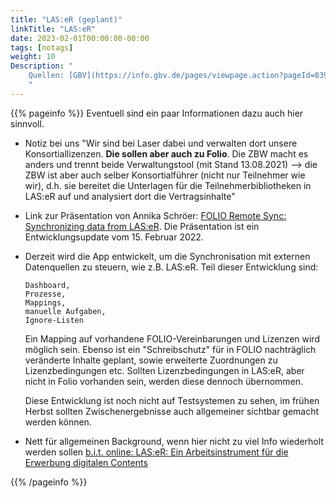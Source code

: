 ```yaml
---
title: "LAS:eR (geplant)"
linkTitle: "LAS:eR"
date: 2023-02-01T00:00:00-00:00
tags: [notags]
weight: 10
Description: "
    Quellen: [GBV](https://info.gbv.de/pages/viewpage.action?pageId=839909578)
    "
---
```


{{% pageinfo %}}
Eventuell sind ein paar Informationen dazu auch hier sinnvoll.

* Notiz bei uns "Wir sind bei Laser dabei und verwalten dort unsere Konsortiallizenzen. **Die sollen aber auch zu Folio**. Die ZBW macht es anders und trennt beide Verwaltungstool (mit Stand 13.08.2021) --> die ZBW ist aber auch selber Konsortialführer (nicht nur Teilnehmer wie wir), d.h. sie bereitet die Unterlagen für die Teilnehmerbibliotheken in LAS:eR auf und analysiert dort die Vertragsinhalte"
* Link zur Präsentation von Annika Schröer: [FOLIO Remote Sync: Synchronizing data from LAS:eR](https://docs.google.com/presentation/d/1b8-QEyNK54sShoFj8adNLgWFxISvFBfa84o8wzN2qo0/edit#slide=id.p). Die Präsentation ist ein Entwicklungsupdate vom 15. Februar 2022.
* Derzeit wird die App entwickelt, um die Synchronisation mit externen Datenquellen zu steuern, wie z.B. LAS:eR. Teil dieser Entwicklung sind:

    ```
    Dashboard,
    Prozesse,
    Mappings,
    manuelle Aufgaben,
    Ignore-Listen
    ```

    Ein Mapping auf vorhandene FOLIO-Vereinbarungen und Lizenzen wird möglich sein. Ebenso ist ein "Schreibschutz" für in FOLIO nachträglich veränderte Inhalte geplant, sowie erweiterte Zuordnungen zu Lizenzbedingungen etc. Sollten Lizenzbedingungen in LAS:eR, aber nicht in Folio vorhanden sein, werden diese dennoch übernommen.

    Diese Entwicklung ist noch nicht auf Testsystemen zu sehen, im frühen Herbst sollten Zwischenergebnisse auch allgemeiner sichtbar gemacht werden können.

* Nett für allgemeinen Background, wenn hier nicht zu viel Info wiederholt werden sollen [b.i.t. online: LAS:eR: Ein Arbeitsinstrument für die Erwerbung digitalen Contents](https://www.b-i-t-online.de/heft/2022-02-interview-altenhoener.pdf)

{{% /pageinfo %}}

